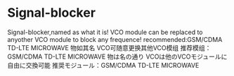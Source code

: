 # Signal-blocker
Signal-blocker,named as what it is!
VCO module can be replaced to anyother VCO module to block any frequence!
recommended:GSM/CDMA TD-LTE MICROWAVE
物如其名
VCO可随意更换其他VCO模组
推荐模组：GSM/CDMA TD-LTE MICROWAVE
物は名の通り
VCOは他のVCOモジュールに自由に交換可能
推奨モジュール：GSM/CDMA TD-LTE MICROWAVE